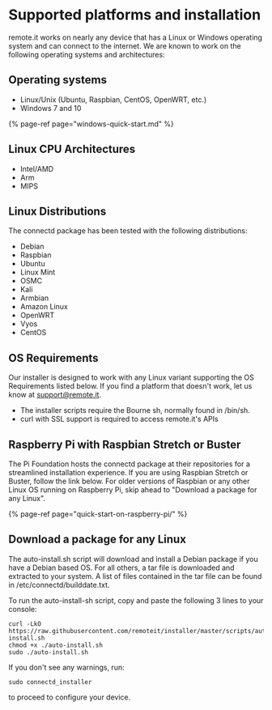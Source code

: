 # Supported platforms and installation

remote.it works on nearly any device that has a Linux or Windows operating system and can connect to the internet. We are known to work on the following operating systems and architectures:

## Operating systems

* Linux/Unix \(Ubuntu, Raspbian, CentOS, OpenWRT, etc.\)
* Windows 7 and 10

{% page-ref page="windows-quick-start.md" %}

## Linux CPU Architectures

* Intel/AMD
* Arm
* MIPS

## Linux Distributions

The connectd package has been tested with the following distributions:

* Debian
* Raspbian
* Ubuntu
* Linux Mint
* OSMC
* Kali
* Armbian
* Amazon Linux
* OpenWRT
* Vyos
* CentOS

## OS Requirements

Our installer is designed to work with any Linux variant supporting the OS Requirements listed below.  If you find a platform that doesn't work, let us know at support@remote.it.

* The installer scripts require the Bourne sh, normally found in /bin/sh.
* curl with SSL support is required to access remote.it's APIs

## Raspberry Pi with Raspbian Stretch or Buster

The Pi Foundation hosts the connectd package at their repositories for a streamlined installation experience.  If you are using Raspbian Stretch or Buster, follow the link below.  For older versions of Raspbian or any other Linux OS running on Raspberry Pi, skip ahead to "Download a package for any Linux".

{% page-ref page="quick-start-on-raspberry-pi/" %}

## Download a package for any Linux

The auto-install.sh script will download and install a Debian package if you have a Debian based OS.  For all others, a tar file is downloaded and extracted to your system.  A list of files contained in the tar file can be found in /etc/connectd/builddate.txt.

To run the auto-install-sh script, copy and paste the following 3 lines to your console:

```text
curl -LkO https://raw.githubusercontent.com/remoteit/installer/master/scripts/auto-install.sh
chmod +x ./auto-install.sh
sudo ./auto-install.sh
```

If you don't see any warnings, run:

`sudo connectd_installer`

to proceed to configure your device.

